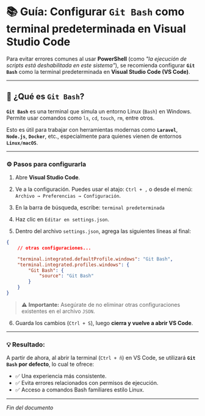 # 📚 Guía: Configurar `Git Bash` como terminal predeterminada en Visual Studio Code

Para evitar errores comunes al usar **PowerShell** (como *"la ejecución de scripts está deshabilitada en este sistema"*), se recomienda configurar **`Git Bash`** como la terminal predeterminada en **Visual Studio Code (VS Code)**.

---

## 🧪 ¿Qué es `Git Bash`?

**`Git Bash`** es una terminal que simula un entorno Linux (`Bash`) en Windows. Permite usar comandos como `ls`, `cd`, `touch`, `rm`, entre otros.

Esto es útil para trabajar con herramientas modernas como **`Laravel`**, **`Node.js`**, **`Docker`**, etc., especialmente para quienes vienen de entornos **`Linux/macOS`**.

---

### ⚙️ Pasos para configurarla

1. Abre **Visual Studio Code**.

2. Ve a la configuración. Puedes usar el atajo: `Ctrl + ,` o desde el menú: `Archivo → Preferencias → Configuración`.

3. En la barra de búsqueda, escribe: `terminal predeterminada`

4. Haz clic en `Editar en settings.json`.

5. Dentro del archivo `settings.json`, agrega las siguientes líneas al final:

```json
{
    // otras configuraciones...

    "terminal.integrated.defaultProfile.windows": "Git Bash",
    "terminal.integrated.profiles.windows": {
        "Git Bash": {
            "source": "Git Bash"
        }
    }
}
```

> ⚠ **Importante:** Asegúrate de no eliminar otras configuraciones existentes en el archivo `JSON`.

6. Guarda los cambios (`Ctrl + S`), luego **cierra y vuelve a abrir VS Code**.

---

### 💡 Resultado:

A partir de ahora, al abrir la terminal (`Ctrl + ñ`) en VS Code, se utilizará **`Git Bash` por defecto**, lo cual te ofrece:

- ✅ Una experiencia más consistente.
- ✅ Evita errores relacionados con permisos de ejecución.
- ✅ Acceso a comandos Bash familiares estilo Linux.

---

*Fin del documento*
